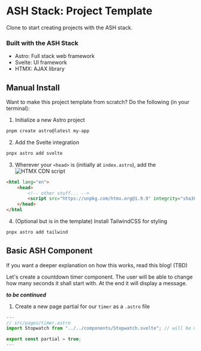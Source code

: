 # ASH Stack: Project Template
Clone to start creating projects with the ASH stack.

### Built with the ASH Stack
- Astro: Full stack web framework
- Svelte: UI framework
- HTMX: AJAX library

## Manual Install
Want to make this project template from scratch? Do the following (in your terminal):

1. Initialize a new Astro project
```bash
pnpm create astro@latest my-app
```

2. Add the Svelte integration
```bash
pnpx astro add svelte
```

3. Wherever your `<head>` is (initially at `index.astro`), add the ![HTMX CDN script](https://htmx.org/docs/#installing)
```html
<html lang="en">
	<head>
        <!-- other stuff... -->
        <script src="https://unpkg.com/htmx.org@1.9.9" integrity="sha384-QFjmbokDn2DjBjq+fM+8LUIVrAgqcNW2s0PjAxHETgRn9l4fvX31ZxDxvwQnyMOX" crossorigin="anonymous"></script>
    </head>
</html
```

4. (Optional but is in the template) Install TailwindCSS for styling
```bash
pnpx astro add tailwind
```

## Basic ASH Component
If you want a deeper explanation on how this works, read this blog! (TBD) 

Let's create a countdown timer component. The user will be able to change how many
seconds it shall start with. At the end it will display a message.

***to be continued***

1. Create a new page partial for our `timer` as a `.astro` file
```js
---
// src/pages/timer.astro
import Stopwatch from "../../components/Stopwatch.svelte"; // will be made in next step

export const partial = true;
---
```
